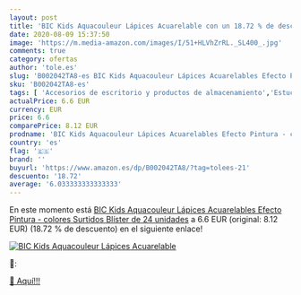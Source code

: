 ```yaml
---
layout: post
title: 'BIC Kids Aquacouleur Lápices Acuarelable con un 18.72 % de descuento'
date: 2020-08-09 15:37:50
image: 'https://m.media-amazon.com/images/I/51+HLVhZrRL._SL400_.jpg'
comments: true
category: ofertas
author: 'tole.es'
slug: 'B002042TA8-es BIC Kids Aquacouleur Lápices Acuarelables Efecto Pintura -...'
sku: 'B002042TA8-es'
tags: [ 'Accesorios de escritorio y productos de almacenamiento','Estuches escolares','Herramientas de mano para jardinería','Jardinería','Jardín','Material de oficina','Materiales, organizadores y dispensadores de escritorio','Oficina y papelería','Tijeras de podar para jardinería','lápices', ]
actualPrice: 6.6 EUR
currency: EUR
price: 6.6
comparePrice: 8.12 EUR
prodname: 'BIC Kids Aquacouleur Lápices Acuarelables Efecto Pintura - colores Surtidos  Blíster de 24 unidades'
country: 'es'
flag: '🇪🇸'
brand: ''
buyurl: 'https://www.amazon.es/dp/B002042TA8/?tag=tolees-21'
descuento: '18.72'
average: '6.033333333333333'
---
```


En este momento está [BIC Kids Aquacouleur Lápices Acuarelables Efecto Pintura - colores Surtidos  Blíster de 24 unidades](https://www.amazon.es/dp/B002042TA8/?tag=tolees-21) a 6.6 EUR (original: 8.12 EUR) (18.72 %  de descuento) en el siguiente enlace!

[![BIC Kids Aquacouleur Lápices Acuarelable](https://m.media-amazon.com/images/I/51+HLVhZrRL._SL400_.jpg)](https://www.amazon.es/dp/B002042TA8/?tag=tolees-21)

🔎:


[🛒 Aquí!!!](https://www.amazon.es/dp/B002042TA8/?tag=tolees-21)
